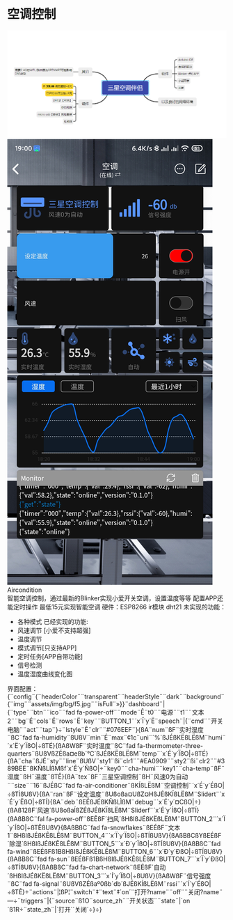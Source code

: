 空调控制
=================
![avatar](https://github.com/1812z/Aircondition/raw/main/%E5%88%B6%E4%BD%9C%E6%80%9D%E8%B7%AF%E5%9B%BE.png)
![avatar](https://github.com/1812z/Aircondition/raw/main/Screenshot_2021-08-02-19-00-30-437_iot.clz.me.jpg)
Aircondition  
智能空调控制，通过最新的Blinker实现小爱开关空调，设置温度等等 配置APP还能定时操作 最低15元实现智能空调 
硬件：ESP8266 ir模块 dht21 
未实现的功能：
* 各种模式
已经实现的功能:
* 风速调节 [小爱不支持超强]
* 温度调节
* 模式调节[只支持APP]
* 定时任务[APP自带功能]
* 信号检测
* 温度湿度曲线变化图

界面配置：
{¨config¨{¨headerColor¨¨transparent¨¨headerStyle¨¨dark¨¨background¨{¨img¨¨assets/img/bg/f5.jpg¨¨isFull¨»}}¨dashboard¨|{¨type¨¨btn¨¨ico¨¨fad fa-power-off¨¨mode¨Ê¨t0¨¨电源¨¨t1¨¨文本2¨¨bg¨É¨cols¨Ë¨rows¨Ë¨key¨¨BUTTON_1¨´x´Ï´y´Ë¨speech¨|{¨cmd¨¨开关电脑¨¨act¨¨tap¨}÷¨lstyle¨Ê¨clr¨¨#076EEF¨}{ßA¨num¨ßF¨实时湿度¨ßC¨fad fa-humidity¨ßUßV¨min¨É¨max¨¢1c¨uni¨´%´ßJÉßKËßLËßM¨humi¨´x´Ë´y´ÏßO|÷ßTÉ}{ßAßWßF¨实时温度¨ßC¨fad fa-thermometer-three-quarters¨ßUßVßZÉßa¤eßb´℃´ßJÉßKËßLËßM¨temp¨´x´É´y´ÏßO|÷ßTÉ}{ßA¨cha¨ßJÉ¨sty¨¨line¨ßUßV¨sty1¨ßi¨clr1¨¨#EA0909¨¨sty2¨ßi¨clr2¨¨#389BEE¨ßKÑßLÍßMßf´x´É´y´ÑßO|÷¨key0¨¨cha-humi¨¨key1¨¨cha-temp¨ßF¨湿度¨ßH¨温度¨ßTÊ}{ßA¨tex¨ßF¨三星空调控制¨ßH¨风速0为自动¨¨size¨¨16¨ßJÉßC¨fad fa-air-conditioner¨ßKÍßLËßM¨空调控制¨´x´É´y´ÉßO|÷ßTÌßUßV}{ßA¨ran¨ßF¨设定温度¨ßUßoßa¤UßZ¤HßJÉßKÏßLËßM¨Slidert¨´x´É´y´ËßO|÷ßTÍ}{ßA¨deb¨ßEÉßJÉßKÑßLÌßM¨debug¨´x´É´y´¤CßO|÷}{ßAß12ßF´风速´ßUßoßaÍßZÉßJÉßKÏßLËßM¨Sliderf¨´x´É´y´ÍßO|÷ßTÍ}{ßAßBßC¨fal fa-power-off¨ßEÊßF´扫风´ßHßIßJÉßKËßLËßM¨BUTTON_2¨´x´Ï´y´ÍßO|÷ßTÊßUßV}{ßAßBßC¨fad fa-snowflakes¨ßEÉßF¨文本1¨ßHßIßJÉßKÊßLÊßM¨BUTTON_4¨´x´Ï´y´ÏßO|÷ßTÍßUßV}{ßAßBßCßYßEÉßF´除湿´ßHßIßJÉßKÊßLÊßM¨BUTTON_5¨´x´Ð´y´ÏßO|÷ßTÍßUßV}{ßAßBßC¨fad fa-wind¨ßEÉßFß1BßHßIßJÉßKÊßLÊßM¨BUTTON_6¨´x´Ð´y´ÐßO|÷ßTÍßUßV}{ßAßBßC¨fad fa-sun¨ßEÉßFß1BßHßIßJÉßKÊßLÊßM¨BUTTON_7¨´x´Ï´y´ÐßO|÷ßTÍßUßV}{ßAßBßC¨fad fa-chart-network¨ßEÉßF´自动´ßHßIßJÉßKËßLËßM¨BUTTON_3¨´x´Í´y´ÏßO|÷ßUßV}{ßAßWßF¨信号强度¨ßC¨fad fa-signal¨ßUßVßZÉßaº0ßb´db´ßJÉßKÍßLËßM¨rssi¨´x´Í´y´ÉßO|÷ßTÊ}÷¨actions¨|¦ßP¦¨switch¨‡¨text¨‡´on´¨打开?name¨¨off¨¨关闭?name¨—÷¨triggers¨|{¨source¨ß1O¨source_zh¨¨开关状态¨¨state¨|´on´ß1R÷¨state_zh¨|´打开´´关闭´÷}÷}


